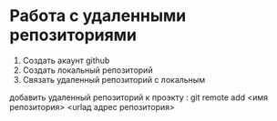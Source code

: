 # Работа с удаленными репозиториями

1. Создать акаунт github
2. Создать локальный репозиторий 
3. Связать удаленный репозиторий с локальным

добавить  удаленный репозиторий к проэкту : git remote  add <имя репозитория> <urlад адрес репозитория>
